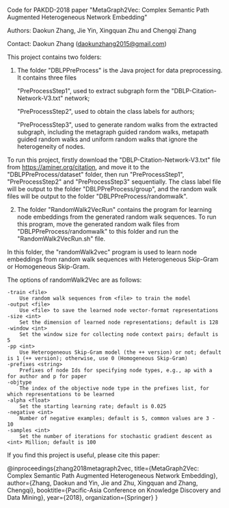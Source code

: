 Code for PAKDD-2018 paper "MetaGraph2Vec: Complex Semantic Path Augmented Heterogeneous Network Embedding"

Authors: Daokun Zhang, Jie Yin, Xingquan Zhu and Chengqi Zhang

Contact: Daokun Zhang (daokunzhang2015@gmail.com)

This project contains two folders:

1) The folder "DBLPPreProcess" is the Java project for data preprocessing. It contains three files

	"PreProcessStep1", used to extract subgraph form the "DBLP-Citation-Network-V3.txt" network;

	"PreProcessStep2", used to obtain the class labels for authors;

	"PreProcessStep3", used to generate random walks from the extracted subgraph, including the metagraph guided random walks, metapath guided random walks and uniform random walks that ignore the heterogeneity of nodes.

To run this project, firstly download the "DBLP-Citation-Network-V3.txt" file from https://aminer.org/citation, and move it to the "DBLPPreProcess/dataset" folder, then run "PreProcessStep1", "PreProcessStep2" and "PreProcessStep3" sequentially. The class label file will be output to the folder "DBLPPreProcess/group", and the random walk files will be output to the folder "DBLPPreProcess/randomwalk".

2) The folder "RandomWalk2VecRun" contains the program for learning node embeddings from the generated random walk sequences. To run this program, move the generated random walk files from "DBLPPreProcess/randomwalk" to this folder and run the "RandomWalk2VecRun.sh" file.

In this folder, the "randomWalk2vec" program is used to learn node embeddings from random walk sequences with Heterogeneous Skip-Gram or Homogeneous Skip-Gram.

The options of randomWalk2Vec are as follows:

	-train <file>
		Use random walk sequences from <file> to train the model
	-output <file>
		Use <file> to save the learned node vector-format representations
	-size <int>
		Set the dimension of learned node representations; default is 128
	-window <int>
		Set the window size for collecting node context pairs; default is 5
	-pp <int>
		Use Heterogeneous Skip-Gram model (the ++ version) or not; default is 1 (++ version); otherwise, use 0 (Homogeneous Skip-Gram)
	-prefixes <string>
		Prefixes of node Ids for specifying node types, e.g., ap with a for author and p for paper
	-objtype
		The index of the objective node type in the prefixes list, for which representations to be learned
	-alpha <float>
		Set the starting learning rate; default is 0.025
	-negative <int>
		Number of negative examples; default is 5, common values are 3 - 10
	-samples <int>
		Set the number of iterations for stochastic gradient descent as <int> Million; default is 100

If you find this project is useful, please cite this paper:

@inproceedings{zhang2018metagraph2vec,
	title={MetaGraph2Vec: Complex Semantic Path Augmented Heterogeneous Network Embedding},
	author={Zhang, Daokun and Yin, Jie and Zhu, Xingquan and Zhang, Chengqi},
	booktitle={Pacific-Asia Conference on Knowledge Discovery and Data Mining},
	year={2018},
	organization={Springer}
}

